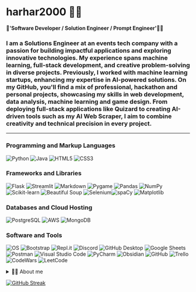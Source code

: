 # harhar2000 🚀💡

🔧**'Software Developer / Solution Engineer / Prompt Engineer'**👨‍💼

### I am a Solutions Engineer at an events tech company with a passion for building impactful applications and exploring innovative technologies. My experience spans machine learning, full-stack development, and creative problem-solving in diverse projects. Previously, I worked with machine learning startups, enhancing my expertise in AI-powered solutions. On my GitHub, you'll find a mix of professional, hackathon and personal projects, showcasing my skills in web development, data analysis, machine learning and game design. From deploying full-stack applications like Quizard to creating AI-driven tools such as my AI Web Scraper, I aim to combine creativity and technical precision in every project.

---

### Programming and Markup Languages
![Python](https://img.shields.io/badge/Python-3776AB?style=for-the-badge&logo=python&logoColor=white) ![Java](https://img.shields.io/badge/Java-007396?style=for-the-badge&logo=java&logoColor=white) ![HTML5](https://img.shields.io/badge/HTML5-E34F26?style=for-the-badge&logo=html5&logoColor=white) ![CSS3](https://img.shields.io/badge/CSS3-1572B6?style=for-the-badge&logo=css3&logoColor=white) 

### Frameworks and Libraries
![Flask](https://img.shields.io/badge/Flask-000000?style=for-the-badge&logo=flask&logoColor=white) ![Streamlit](https://img.shields.io/badge/Streamlit-FF4B4B?style=for-the-badge&logo=streamlit&logoColor=white) ![Markdown](https://img.shields.io/badge/Markdown-000000?style=for-the-badge&logo=markdown&logoColor=white) ![Pygame](https://img.shields.io/badge/Pygame-3776AB?style=for-the-badge&logo=pygame&logoColor=white) ![Pandas](https://img.shields.io/badge/Pandas-150458?style=for-the-badge&logo=pandas&logoColor=white) ![NumPy](https://img.shields.io/badge/NumPy-013243?style=for-the-badge&logo=numpy&logoColor=white) ![Scikit-learn](https://img.shields.io/badge/Scikit_learn-F7931E?style=for-the-badge&logo=scikit-learn&logoColor=white) ![Beautiful Soup](https://img.shields.io/badge/Beautiful_Soup-000000?style=for-the-badge&logo=beautifulsoup&logoColor=white) ![Selenium](https://img.shields.io/badge/Selenium-43B02A?style=for-the-badge&logo=selenium&logoColor=white)![spaCy](https://img.shields.io/badge/spaCy-000000?style=for-the-badge&logo=spacy&logoColor=white) ![Matplotlib](https://img.shields.io/badge/Matplotlib-3776AB?style=for-the-badge&logo=python&logoColor=white)

### Databases and Cloud Hosting
![PostgreSQL](https://img.shields.io/badge/PostgreSQL-316192?style=for-the-badge&logo=postgresql&logoColor=white) ![AWS](https://img.shields.io/badge/AWS-FF9900?style=for-the-badge&logo=amazonaws&logoColor=white) ![MongoDB](https://img.shields.io/badge/MongoDB-47A248?style=for-the-badge&logo=mongodb&logoColor=white) 

### Software and Tools
![OS](https://img.shields.io/badge/OS-000000?style=for-the-badge&logo=operatingsystem&logoColor=white) ![Bootstrap](https://img.shields.io/badge/Bootstrap-563D7C?style=for-the-badge&logo=bootstrap&logoColor=white) ![Repl.it](https://img.shields.io/badge/Repl.it-000000?style=for-the-badge&logo=replit&logoColor=white) ![Discord](https://img.shields.io/badge/Discord-5865F2?style=for-the-badge&logo=discord&logoColor=white) ![GitHub Desktop](https://img.shields.io/badge/GitHub_Desktop-181717?style=for-the-badge&logo=github&logoColor=white) ![Google Sheets](https://img.shields.io/badge/Google_Sheets-34A853?style=for-the-badge&logo=google&logoColor=white) ![Postman](https://img.shields.io/badge/Postman-FF6C37?style=for-the-badge&logo=postman&logoColor=white) ![Visual Studio Code](https://img.shields.io/badge/Visual_Studio_Code-007ACC?style=for-the-badge&logo=visualstudiocode&logoColor=white) ![PyCharm](https://img.shields.io/badge/PyCharm-000000?style=for-the-badge&logo=pycharm&logoColor=white) ![Obsidian](https://img.shields.io/badge/Obsidian-333?style=for-the-badge&logo=obsidian&logoColor=white) ![GitHub](https://img.shields.io/badge/GitHub-181717?style=for-the-badge&logo=github&logoColor=white) ![Trello](https://img.shields.io/badge/Trello-0052CC?style=for-the-badge&logo=trello&logoColor=white) ![CodeWars](https://img.shields.io/badge/CodeWars-B1361E?style=for-the-badge&logo=codewars&logoColor=white) ![LeetCode](https://img.shields.io/badge/LeetCode-FFA116?style=for-the-badge&logo=leetcode&logoColor=white)




<details>
   <summary>👨‍💻 About me</summary>

Transitioning from a diverse background in Corporate Events, TV Production and Charity Management, I discovered my passion for programming through self-teaching Python. I was accepted into [Makers](https://makers.tech/), where I completed a rigorous 16-week training covering everything from Python, Engineering Foundations, Databases, Web Applications, Cloud Deployment and Cloud Engineering.

I've since had the opportunity to enhance my skills through various internships:
- **[Marllm.io](https://www.marllm.io/):** Interned as a Web Developer, where I built and deployed web applications.
- **MyWings:** Worked as a Prompt Engineer, developing and training Machine Learning models for the backend of a platform aimed at improving workspace adjustments.

I'm interested in AI, Automation and prompting. 

</details>


[![GitHub Streak](https://streak-stats.demolab.com/?user=harhar2000&theme=dark)](https://git.io/streak-stats)
